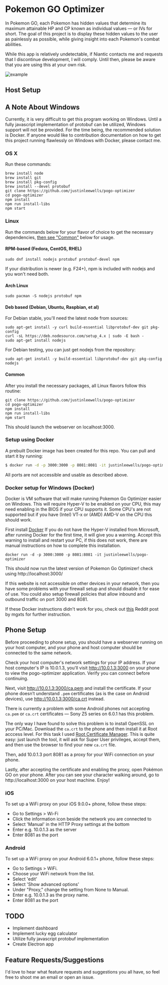 # Pokemon GO Optimizer
In Pokemon GO, each Pokemon has hidden values that determine its maximum attainable HP and CP known as individual values — or IVs for short. The goal of this project is to display these hidden values to the user as painlessly as possible, while giving insight into each Pokemon's combat abilities.

While this app is relatively undetectable, if Niantic contacts me and requests that I discontinue development, I will comply. Until then, please be aware that you are using this at your own risk.

![example](https://i.imgur.com/aoHumcX.png)

## Host Setup

## A Note About Windows
Currently, it is very difficult to get this program working on Windows. Until a fully javascript implementation of protobuf can be utilized, Windows support will not be provided. For the time being, the recommended solution is Docker. If anyone would like to contribution documentation on how to get this project running flawlessly on Windows with Docker, please contact me.

### OS X

Run these commands:

```
brew install node
brew install git
brew install pkg-config
brew install --devel protobuf
git clone https://github.com/justinleewells/pogo-optimizer
cd pogo-optimizer
npm install
npm run install-libs
npm start
```

### Linux

Run the commands below for your flavor of choice to get the necessary dependencies, [then see "Common"](#common) below for usage.

#### RPM-based (Fedora, CentOS, RHEL)

```
sudo dnf install nodejs protobuf protobuf-devel npm
```

If your distribution is newer (e.g. F24+), npm is included with nodejs and you won't need both.

#### Arch Linux

```
sudo pacman -S nodejs protobuf npm
```

#### Deb based (Debian, Ubuntu, Raspbian, et al)

For Debian stable, you'll need the latest node from sources:

```
sudo apt-get install -y curl build-essential libprotobuf-dev git pkg-config
curl -sL https://deb.nodesource.com/setup_4.x | sudo -E bash -
sudo apt-get install nodejs

```

For Debian testing, you can just get nodejs from the repository:

```
sudo apt-get install -y build-essential libprotobuf-dev git pkg-config nodejs
```

#### Common

After you install the necessary packages, all Linux flavors follow this routine:

```
git clone https://github.com/justinleewells/pogo-optimizer
cd pogo-optimizer
npm install
npm run install-libs
npm start
```

This should launch the webserver on localhost:3000.

### Setup using Docker
A prebuilt Docker image has been created for this repo. You can pull and start it by running:

```bash
$ docker run -d -p 3000:3000 -p 8081:8081 -it justinleewells/pogo-optimizer
```

All ports are not accessible and usable as described above.

### Docker setup for Windows (Docker)
Docker is VM software that will make running Pokemon Go Optimizer easier on Windows.
This will require Hyper-V to be enabled on your CPU, this may need enabling in the BIOS if your CPU supports it.
Some CPU's are not supported but if you have (Intel) VT-x or (AMD) AMD-V on the CPU this should work.

First install [Docker](https://docs.docker.com/docker-for-windows/)
If you do not have the Hyper-V installed from Microsoft, after running Docker for the first time, it will give you a warning.
Accept this warning to install and restart your PC, if this does not work, there are manual instructions on how to complete this installation.

```
docker run -d -p 3000:3000 -p 8081:8081 -it justinleewells/pogo-optimizer
```

This should now run the latest version of Pokemon Go Optimizer! check using http://localhost:3000/

If this website is not accessible on other devices in your network, then you have some problems with your firewall setup and should disable it for ease of use. You could also setup firewall policies that allow inbound and outbound traffic on port 3000 and 8081.

If these Docker instructions didn't work for you, check out [this](https://www.reddit.com/r/TheSilphRoad/comments/4tk33a/pokemon_go_optimizer_automatically_detect_pokemon/d5nyshi) Reddit post by mgxts for further instruction.

## Phone Setup

Before proceeding to phone setup, you should have a webserver running on your host computer, and your phone and host computer
should be connected to the same network.

Check your host computer's network settings for your IP address.
If your host computer's IP is 10.0.1.3, you'll visit http://10.0.1.3:3000 on your phone to view the pogo-optimizer application.
Verify you can connect before continuing.

Next, visit http://10.0.1.3:3000/ca.pem and install the certificate. If your phone doesn’t understand `.pem` certificates (as is the case on Android devices), use http://10.0.1.3:3000/ca.crt instead.

There is currently a problem with some Android phones not accepting `ca.pem` or `ca.crt` certificates — Sony Z5 series on 6.0.1 has this problem.

The only way I have found to solve this problem is to install OpenSSL on your PC/Mac. Download the `ca.crt` to the phone and then install it at Root acccess level. For this task I used [Root Certificate Manager](https://play.google.com/store/apps/details?id=net.jolivier.cert.Importer&hl=en_GB). This is quite easy: just launch the tool, it will ask for Super User privileges, accept them, and then use the browser to find your new `ca.crt` file.

Then, add 10.0.1.3 port 8081 as a proxy for your WiFi connection on your phone.

Lastly, after accepting the certificate and enabling the proxy, open Pokémon GO on your phone.
After you can see your character walking around, go to http://localhost:3000 on your host machine. Enjoy!

### iOS

To set up a WiFi proxy on your iOS 9.0.0+ phone, follow these steps:

* Go to Settings > Wi-Fi
* Click the information icon beside the network you are connected to
* Select 'Manual' in the HTTP Proxy settings at the bottom
* Enter e.g. 10.0.1.3 as the server
* Enter 8081 as the port

### Android

To set up a WiFi proxy on your Android 6.0.1+ phone, follow these steps:

* Go to Settings > WiFi.
* Choose your WiFi network from the list.
* Select 'edit'
* Select 'Show advanced options'
* Under "Proxy," change the setting from None to Manual.
* Enter e.g. 10.0.1.3 as the proxy name.
* Enter 8081 as the port

## TODO

* Implement dashboard
* Implement lucky egg calculator
* Utilize fully javascript protobuf implementation
* Create Electron app

## Feature Requests/Suggestions

I'd love to hear what feature requests and suggestions you all have, so feel free to shoot me an email or open an issue.
